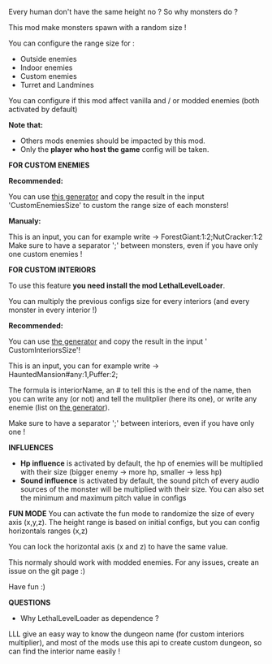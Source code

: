 Every human don't have the same height no ? So why monsters do ?

This mod make monsters spawn with a random size !

You can configure the range size for :

- Outside enemies
- Indoor enemies
- Custom enemies
- Turret and Landmines

You can configure if this mod affect vanilla and / or modded enemies (both activated by default)

**Note that:**

- Others mods enemies should be impacted by this mod.
- Only the **player who host the game** config will be taken.

**FOR CUSTOM ENEMIES**

**Recommended:**

You can use [this generator](https://wexop.github.io/RandomEnemiesSizeCustomGeneraror) and copy the result in the
input 'CustomEnemiesSize' to custom the range size of each monsters!

**Manualy:**

This is an input, you can for example write -> ForestGiant:1:2;NutCracker:1:2 Make sure to have a separator ';' between
monsters, even if you have only one custom enemies !

**FOR CUSTOM INTERIORS**

To use this feature **you need install the mod LethalLevelLoader**.

You can multiply the previous configs size for every interiors (and every monster in every interior !)

**Recommended:**

You can use [the generator](https://wexop.github.io/RandomEnemiesSizeCustomGeneraror) and copy the result in the input '
CustomInteriorsSize'!

This is an input, you can for example write -> HauntedMansion#any:1,Puffer:2;

The formula is interiorName, an # to tell this is the end of the name, then you can write any (or not) and tell the
mulitplier (here its one), or write any enemie (list
on [the generator](https://wexop.github.io/RandomEnemiesSizeCustomGeneraror)).

Make sure to have a separator ';' between interiors, even if you have only one !

**INFLUENCES**

- **Hp influence** is activated by default, the hp of enemies will be multiplied with their size (bigger enemy -> more
  hp, smaller -> less hp)
- **Sound influence** is activated by default, the sound pitch of every audio sources of the monster will be multiplied
  with their size. You can also set the minimum and maximum pitch value in configs

**FUN MODE**
You can activate the fun mode to randomize the size of every axis (x,y,z). The height range is based on initial configs,
but you can config horizontals ranges (x,z)

You can lock the horizontal axis (x and z) to have the same value.

This normaly should work with modded enemies. For any issues, create an issue on the git page :)

Have fun :)

**QUESTIONS**

- Why LethalLevelLoader as dependence ?

LLL give an easy way to know the dungeon name (for custom interiors multiplier), and most of the mods use this api to
create custom dungeon, so can find the interior name easily !